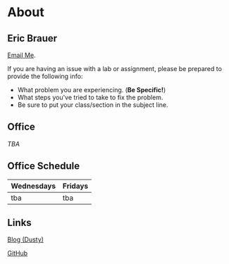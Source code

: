# About #

## Eric Brauer ##

[Email Me](mailto:eric.brauer@senecacollege.ca). 

If you are having an issue with a lab or assignment, please be prepared to provide the following info:

- What problem you are experiencing. (**Be Specific!**)
- What steps you've tried to take to fix the problem.
- Be sure to put your class/section in the subject line.

## Office ##

_TBA_

## Office Schedule ##

| Wednesdays | Fridays |
|:---|:---|
| tba | tba |

## Links ##

[Blog (Dusty)](ebraublog.wordpress.com)

[GitHub](www.github.com/ericbrauer)